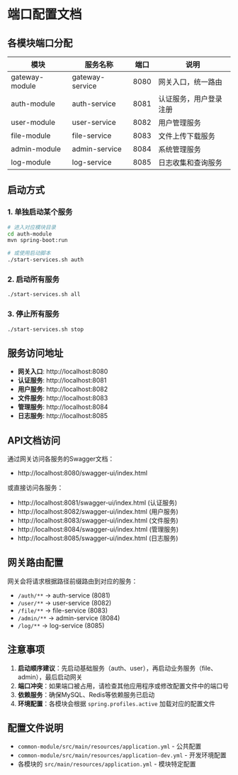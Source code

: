 # 端口配置文档

## 各模块端口分配

| 模块 | 服务名称 | 端口 | 说明 |
|------|----------|------|------|
| gateway-module | gateway-service | 8080 | 网关入口，统一路由 |
| auth-module | auth-service | 8081 | 认证服务，用户登录注册 |
| user-module | user-service | 8082 | 用户管理服务 |
| file-module | file-service | 8083 | 文件上传下载服务 |
| admin-module | admin-service | 8084 | 系统管理服务 |
| log-module | log-service | 8085 | 日志收集和查询服务 |

## 启动方式

### 1. 单独启动某个服务
```bash
# 进入对应模块目录
cd auth-module
mvn spring-boot:run

# 或使用启动脚本
./start-services.sh auth
```

### 2. 启动所有服务
```bash
./start-services.sh all
```

### 3. 停止所有服务
```bash
./start-services.sh stop
```

## 服务访问地址

- **网关入口**: http://localhost:8080
- **认证服务**: http://localhost:8081
- **用户服务**: http://localhost:8082  
- **文件服务**: http://localhost:8083
- **管理服务**: http://localhost:8084
- **日志服务**: http://localhost:8085

## API文档访问

通过网关访问各服务的Swagger文档：
- http://localhost:8080/swagger-ui/index.html

或直接访问各服务：
- http://localhost:8081/swagger-ui/index.html (认证服务)
- http://localhost:8082/swagger-ui/index.html (用户服务)
- http://localhost:8083/swagger-ui/index.html (文件服务)
- http://localhost:8084/swagger-ui/index.html (管理服务)
- http://localhost:8085/swagger-ui/index.html (日志服务)

## 网关路由配置

网关会将请求根据路径前缀路由到对应的服务：

- `/auth/**` → auth-service (8081)
- `/user/**` → user-service (8082)
- `/file/**` → file-service (8083)
- `/admin/**` → admin-service (8084)
- `/log/**` → log-service (8085)

## 注意事项

1. **启动顺序建议**：先启动基础服务（auth、user），再启动业务服务（file、admin），最后启动网关
2. **端口冲突**：如果端口被占用，请检查其他应用程序或修改配置文件中的端口号
3. **依赖服务**：确保MySQL、Redis等依赖服务已启动
4. **环境配置**：各模块会根据 `spring.profiles.active` 加载对应的配置文件

## 配置文件说明

- `common-module/src/main/resources/application.yml` - 公共配置
- `common-module/src/main/resources/application-dev.yml` - 开发环境配置
- 各模块的 `src/main/resources/application.yml` - 模块特定配置
